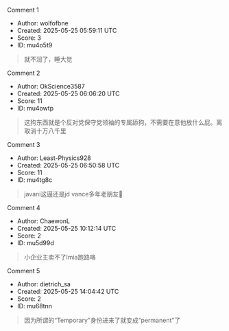 Comment 1

- Author: wolfofbne
- Created: 2025-05-25 05:59:11 UTC
- Score: 3
- ID: mu4o5t9

> 就不润了，睡大觉

Comment 2

- Author: OkScience3587
- Created: 2025-05-25 06:06:20 UTC
- Score: 11
- ID: mu4owtp

> 这狗东西就是个反对党保守党领袖的专属舔狗，不需要在意他放什么屁。离取消十万八千里

Comment 3

- Author: Least-Physics928
- Created: 2025-05-25 06:50:58 UTC
- Score: 11
- ID: mu4tg8c

> javani这逼还是jd vance多年老朋友🤮

Comment 4

- Author: ChaewonL
- Created: 2025-05-25 10:12:14 UTC
- Score: 2
- ID: mu5d99d

> 小企业主卖不了lmia跑路咯

Comment 5

- Author: dietrich_sa
- Created: 2025-05-25 14:04:42 UTC
- Score: 2
- ID: mu68tnn

> 因为所谓的“Temporary”身份进来了就变成“permanent”了
